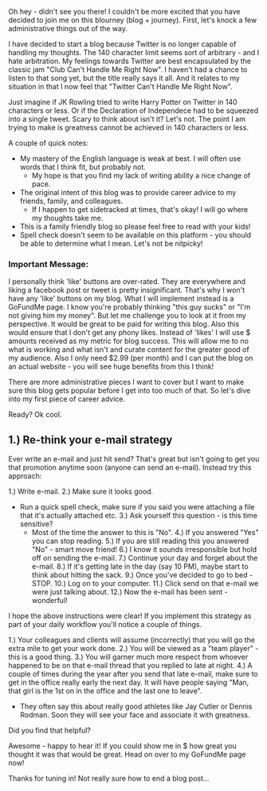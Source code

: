 Oh hey - didn't see you there! I couldn't be more excited that you have decided to join me on this blourney (blog + journey). First, let's knock a few administrative things out of the way.

I have decided to start a blog because Twitter is no longer capable of handling my thoughts. 
The 140 character limit seems sort of arbitrary - and I hate arbitration.
My feelings towards Twitter are best encapsulated by the classic jam "Club Can't Handle Me Right Now". 
I haven't had a chance to listen to that song yet, but the title really says it all.
And it relates to my situation in that I now feel that "Twitter Can't Handle Me Right Now".

Just imagine if JK Rowling tried to write Harry Potter on Twitter in 140 characters or less.
Or if the Declaration of Independece had to be squeezed into a single tweet. Scary to think about isn't it? Let's not.
The point I am trying to make is greatness cannot be achieved in 140 characters or less.

A couple of quick notes:
+ My mastery of the English language is weak at best. I will often use words that I think fit, but probably not.
  - My hope is that you find my lack of writing ability a nice change of pace.
+ The original intent of this blog was to provide career advice to my friends, family, and colleagues.
  - If I happen to get sidetracked at times, that's okay! I will go where my thoughts take me.
+ This is a family friendly blog so please feel free to read with your kids!
+ Spell check doesn't seem to be available on this platform - you should be able to determine what I mean. Let's not be nitpicky!

### Important Message:
I personally think 'like' buttons are over-rated. They are everywhere and liking a facebook post or tweet is pretty insignificant. That's why I won't have any 'like' buttons on my blog. What I will implement instead is a GoFundMe page. I know you're probably thinking "this guy sucks" or "I'm not giving him my money". But let me challenge you to look at it from my perspective. It would be great to be paid for writing this blog. Also this would ensure that I don't get any phony likes. Instead of 'likes' I will use $ amounts received as my metric for blog success. This will allow me to no what is working and what isn't and curate content for the greater good of my audience. Also I only need $2.99 (per month) and I can put the blog on an actual website - you will see huge benefits from this I think!

There are more administrative pieces I want to cover but I want to make sure this blog gets popular before I get into too much of that. So let's dive into my first piece of career advice.

Ready? Ok cool.

## 1.) Re-think your e-mail strategy
Ever write an e-mail and just hit send? That's great but isn't going to get you that promotion anytime soon (anyone can send an e-mail). Instead try this approach:

1.) Write e-mail.
2.) Make sure it looks good.
+ Run a quick spell check, make sure if you said you were attaching a file that it's actually attached etc.
3.) Ask yourself this question - is this time sensitive?
  + Most of the time the answer to this is "No".
4.) If you answered "Yes" you can stop reading.
5.) If you are still reading this you answered "No" - smart move friend!
6.) I know it sounds irresponsible but hold off on sending the e-mail.
7.) Continue your day and forget about the e-mail.
8.) If it's getting late in the day (say 10 PM), maybe start to think about hitting the sack.
9.) Once you've decided to go to bed - STOP.
10.) Log on to your computer.
11.) Click send on that e-mail we were just talking about.
12.) Now the e-mail has been sent - wonderful!

I hope the above instructions were clear! If you implement this strategy as part of your daily workflow you'll notice a couple of things.

1.) Your colleagues and clients will assume (incorrectly) that you will go the extra mile to get your work done.
2.) You will be viewed as a "team player" - this is a good thing.
3.) You will garner much more respect from whoever happened to be on that e-mail thread that you replied to late at night.
4.) A couple of times during the year after you send that late e-mail, make sure to get in the office really early the next day. It will have people saying "Man, that girl is the 1st on in the office and the last one to leave". 
+ They often say this about really good athletes like Jay Cutler or Dennis Rodman. Soon they will see your face and associate it with greatness.

Did you find that helpful? 

Awesome - happy to hear it! If you could show me in $ how great you thought it was that would be great. Head on over to my GoFundMe page now!

Thanks for tuning in! Not really sure how to end a blog post...
